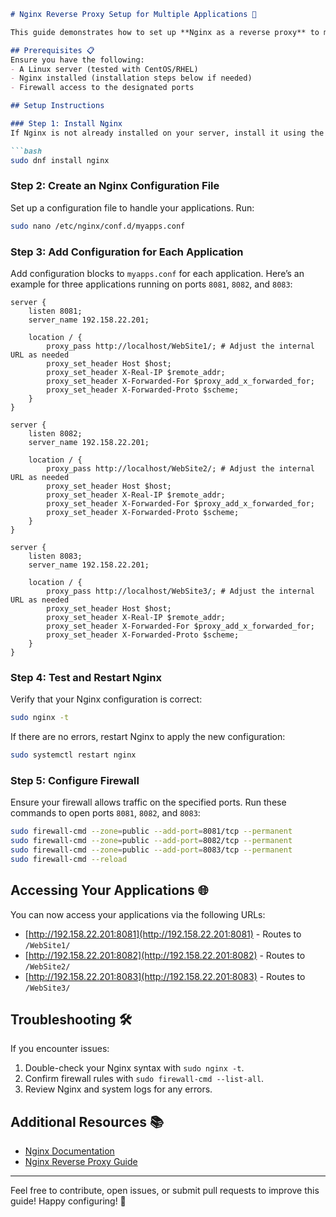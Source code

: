 ```markdown
# Nginx Reverse Proxy Setup for Multiple Applications 🚀

This guide demonstrates how to set up **Nginx as a reverse proxy** to manage multiple applications running on different ports. By using Nginx, you can efficiently route requests to the appropriate application, simplifying access to various services.

## Prerequisites 📋
Ensure you have the following:
- A Linux server (tested with CentOS/RHEL)
- Nginx installed (installation steps below if needed)
- Firewall access to the designated ports

## Setup Instructions

### Step 1: Install Nginx
If Nginx is not already installed on your server, install it using the following command:

```bash
sudo dnf install nginx
```

### Step 2: Create an Nginx Configuration File
Set up a configuration file to handle your applications. Run:

```bash
sudo nano /etc/nginx/conf.d/myapps.conf
```

### Step 3: Add Configuration for Each Application
Add configuration blocks to `myapps.conf` for each application. Here’s an example for three applications running on ports `8081`, `8082`, and `8083`:

```nginx
server {
    listen 8081;
    server_name 192.158.22.201;

    location / {
        proxy_pass http://localhost/WebSite1/; # Adjust the internal URL as needed
        proxy_set_header Host $host;
        proxy_set_header X-Real-IP $remote_addr;
        proxy_set_header X-Forwarded-For $proxy_add_x_forwarded_for;
        proxy_set_header X-Forwarded-Proto $scheme;
    }
}

server {
    listen 8082;
    server_name 192.158.22.201;

    location / {
        proxy_pass http://localhost/WebSite2/; # Adjust the internal URL as needed
        proxy_set_header Host $host;
        proxy_set_header X-Real-IP $remote_addr;
        proxy_set_header X-Forwarded-For $proxy_add_x_forwarded_for;
        proxy_set_header X-Forwarded-Proto $scheme;
    }
}

server {
    listen 8083;
    server_name 192.158.22.201;

    location / {
        proxy_pass http://localhost/WebSite3/; # Adjust the internal URL as needed
        proxy_set_header Host $host;
        proxy_set_header X-Real-IP $remote_addr;
        proxy_set_header X-Forwarded-For $proxy_add_x_forwarded_for;
        proxy_set_header X-Forwarded-Proto $scheme;
    }
}
```

### Step 4: Test and Restart Nginx
Verify that your Nginx configuration is correct:

```bash
sudo nginx -t
```

If there are no errors, restart Nginx to apply the new configuration:

```bash
sudo systemctl restart nginx
```

### Step 5: Configure Firewall
Ensure your firewall allows traffic on the specified ports. Run these commands to open ports `8081`, `8082`, and `8083`:

```bash
sudo firewall-cmd --zone=public --add-port=8081/tcp --permanent
sudo firewall-cmd --zone=public --add-port=8082/tcp --permanent
sudo firewall-cmd --zone=public --add-port=8083/tcp --permanent
sudo firewall-cmd --reload
```

## Accessing Your Applications 🌐
You can now access your applications via the following URLs:
- [http://192.158.22.201:8081](http://192.158.22.201:8081) - Routes to `/WebSite1/`
- [http://192.158.22.201:8082](http://192.158.22.201:8082) - Routes to `/WebSite2/`
- [http://192.158.22.201:8083](http://192.158.22.201:8083) - Routes to `/WebSite3/`

## Troubleshooting 🛠️
If you encounter issues:
1. Double-check your Nginx syntax with `sudo nginx -t`.
2. Confirm firewall rules with `sudo firewall-cmd --list-all`.
3. Review Nginx and system logs for any errors.

## Additional Resources 📚
- [Nginx Documentation](https://nginx.org/en/docs/)
- [Nginx Reverse Proxy Guide](https://docs.nginx.com/nginx/admin-guide/web-server/reverse-proxy/)

---

Feel free to contribute, open issues, or submit pull requests to improve this guide! Happy configuring! 🎉
```